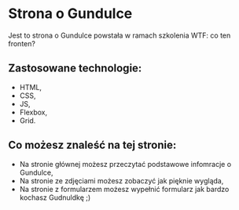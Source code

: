 # Strona o Gundulce

Jest to strona o Gundulce powstała w ramach szkolenia WTF: co ten fronten?

## Zastosowane technologie:
- HTML,
- CSS,
- JS,
- Flexbox,
- Grid.

## Co możesz znaleść na tej stronie:
- Na stronie głównej możesz przeczytać podstawowe infomracje o Gundulce,
- Na stronie ze zdjęciami możesz zobaczyć jak pięknie wygląda,
- Na stronie z formularzem możesz wypełnić formularz jak bardzo kochasz Gudnuldkę ;)
